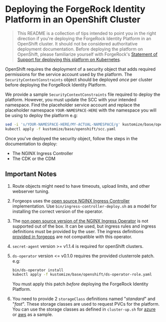 # Deploying the ForgeRock Identity Platform in an OpenShift Cluster

> This README is a collection of tips intended to point you in the right direction if you're deploying the ForgeRock Identity Platform in an OpenShift cluster.
It should not be considered authoritative deployment documentation. 
Before deploying the platform on OpenShift, please familiarize yourself with ForgeRock's [Statement of Support for deploying this platform on Kubernetes](https://backstage.forgerock.com/docs/forgeops/7.2/start/support.html#kubernetes-services).

OpenShift requires the deployment of a security object that adds required permissions for the service account used by the platform. The `SecurityContextConstraints` object should be deployed _once_ per cluster before deploying the ForgeRock Identity Platform.

We provide a sample `SecurityContextConstraints` file required to deploy the platform. However, you must update the SCC with your intended namespace. Find the placeholder service account and replace the placeholder namespace `YOUR-NAMESPACE-HERE` with the namespace you will be using to deploy the platform e.g:

```sh
sed -i 's/YOUR-NAMESPACE-HERE/MY-ACTUAL-NAMESPACE/g' kustomize/base/openshift/scc.yaml
kubectl apply -f kustomize/base/openshift/scc.yaml
```

Once you've deployed the security object, follow the steps in the documentation to deploy:

* The NGINX Ingress Controller
* The CDK or the CDM 

## Important Notes

1. Route objects might need to have timeouts, upload limits, and other webserver tuning.
1. Forgeops uses the [open source NGINX Ingress Controller](https://kubernetes.github.io/ingress-nginx/deploy/) implementation.
Use `bin/ingress-controller-deploy.sh` as a model for installing the correct version of the operator.
1. The [non open source version of the NGINX Ingress Operator](https://docs.nginx.com/nginx-ingress-controller/intro/overview/) is not supported out of the box. It can be used, but
ingress rules and ingress definitions must be provided by the user. The ingress definitions
[provided in forgeops](/kustomize/base/ingress/ingress.yaml) are not compatible with this
operator.
1. `secret-agent` version >= v1.1.4  is required for openShift clusters.
1. `ds-operator` version <= v0.1.0 requires the provided clusterrole patch. e.g:

    ```sh
    bin/ds-operator install
    kubectl apply -f kustomize/base/openshift/ds-operator-role.yaml
    ```

    You must apply this patch _before_ deploying the ForgeRock Identity Platform.
1. You need to provide 2 `storageClass` definitions named "_standard_" and "_fast_".
These storage classes are used to request PVCs for the platform. You can use the storage classes
as defined in `cluster-up.sh` for [azure](/cluster/aks/cluster-up.sh) or [aws](/cluster/eks/cluster-up.sh) as a sample.
